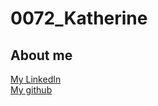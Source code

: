 # 0072_Katherine

## About me

[My LinkedIn](https://www.linkedin.com/in/%E5%8A%89%E7%A5%88%E8%B3%A2-undefined-a0474228b/)
</br>
[My github](https://github.com/xian208)
